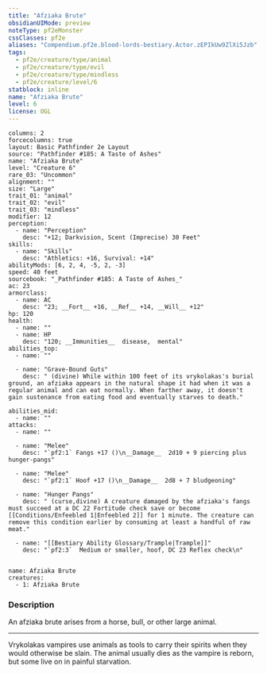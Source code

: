 ```yaml
---
title: "Afziaka Brute"
obsidianUIMode: preview
noteType: pf2eMonster
cssClasses: pf2e
aliases: "Compendium.pf2e.blood-lords-bestiary.Actor.zEPIkUw9ZlXi5Jzb" 
tags:
  - pf2e/creature/type/animal
  - pf2e/creature/type/evil
  - pf2e/creature/type/mindless
  - pf2e/creature/level/6
statblock: inline
name: "Afziaka Brute"
level: 6
license: OGL
---
```


```statblock
columns: 2
forcecolumns: true
layout: Basic Pathfinder 2e Layout
source: "Pathfinder #185: A Taste of Ashes"
name: "Afziaka Brute"
level: "Creature 6"
rare_03: "Uncommon"
alignment: ""
size: "Large"
trait_01: "animal"
trait_02: "evil"
trait_03: "mindless"
modifier: 12
perception:
  - name: "Perception"
    desc: "+12; Darkvision, Scent (Imprecise) 30 Feet"
skills:
  - name: "Skills"
    desc: "Athletics: +16, Survival: +14"
abilityMods: [6, 2, 4, -5, 2, -3]
speed: 40 feet
sourcebook: "_Pathfinder #185: A Taste of Ashes_"
ac: 23
armorclass:
  - name: AC
    desc: "23; __Fort__ +16, __Ref__ +14, __Will__ +12"
hp: 120
health:
  - name: ""
  - name: HP
    desc: "120; __Immunities__  disease,  mental"
abilities_top:
  - name: ""

  - name: "Grave-Bound Guts"
    desc: " (divine) While within 100 feet of its vrykolakas's burial ground, an afziaka appears in the natural shape it had when it was a regular animal and can eat normally. When farther away, it doesn't gain sustenance from eating food and eventually starves to death."

abilities_mid:
  - name: ""
attacks:
  - name: ""

  - name: "Melee"
    desc: "`pf2:1` Fangs +17 ()\n__Damage__  2d10 + 9 piercing plus hunger-pangs"

  - name: "Melee"
    desc: "`pf2:1` Hoof +17 ()\n__Damage__  2d8 + 7 bludgeoning"

  - name: "Hunger Pangs"
    desc: " (curse,divine) A creature damaged by the afziaka's fangs must succeed at a DC 22 Fortitude check save or become [[Conditions/Enfeebled 1|Enfeebled 2]] for 1 minute. The creature can remove this condition earlier by consuming at least a handful of raw meat."

  - name: "[[Bestiary Ability Glossary/Trample|Trample]]"
    desc: "`pf2:3`  Medium or smaller, hoof, DC 23 Reflex check\n"
 
```

```encounter-table
name: Afziaka Brute
creatures:
  - 1: Afziaka Brute
```


### Description
An afziaka brute arises from a horse, bull, or other large animal.

* * *

Vrykolakas vampires use animals as tools to carry their spirits when they would otherwise be slain. The animal usually dies as the vampire is reborn, but some live on in painful starvation.
